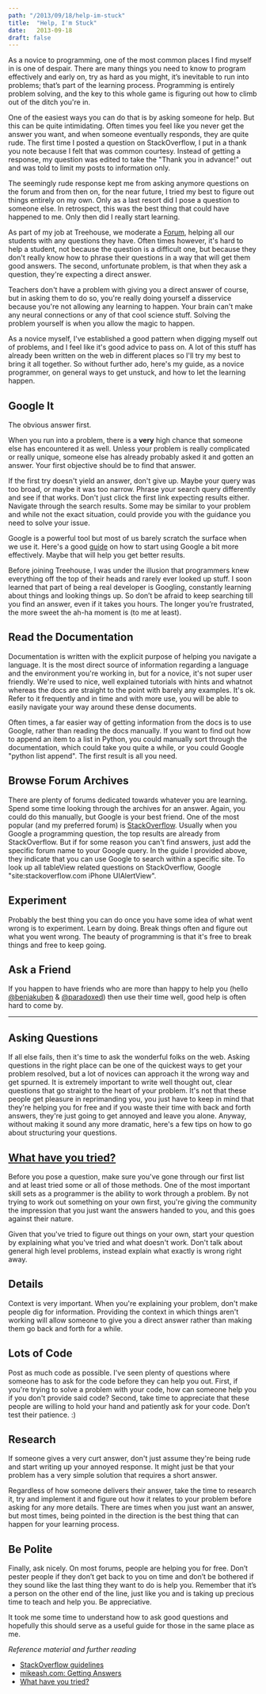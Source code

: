 ```yaml
---
path: "/2013/09/18/help-im-stuck"
title:  "Help, I'm Stuck"
date:   2013-09-18
draft: false
---
```


As a novice to programming, one of the most common places I find myself
in is one of despair. There are many things you need to know to program
effectively and early on, try as hard as you might, it’s inevitable to
run into problems; that’s part of the learning process. Programming is
entirely problem solving, and the key to this whole game is figuring out
how to climb out of the ditch you're in.

One of the easiest ways you can do that is by asking someone for help.
But this can be quite intimidating. Often times you feel like you never
get the answer you want, and when someone eventually responds, they are
quite rude. The first time I posted a question on StackOverflow, I put
in a thank you note because I felt that was common courtesy. Instead of
getting a response, my question was edited to take the "Thank you in
advance!" out and was told to limit my posts to information only.

The seemingly rude response kept me from asking anymore questions on the
forum and from then on, for the near future, I tried my best to figure
out things entirely on my own. Only as a last resort did I pose a
question to someone else. In retrospect, this was the best thing that
could have happened to me. Only then did I really start learning.

As part of my job at Treehouse, we moderate a
[Forum](http://teamtreehouse.com/forum), helping all our students with
any questions they have. Often times however, it's hard to help a
student, not because the question is a difficult one, but because they
don't really know how to phrase their questions in a way that will get
them good answers. The second, unfortunate problem, is that when they
ask a question, they're expecting a direct answer.

Teachers don't have a problem with giving you a direct answer of course,
but in asking them to do so, you're really doing yourself a disservice
because you're not allowing any learning to happen. Your brain can't
make any neural connections or any of that cool science stuff. Solving
the problem yourself is when you allow the magic to happen.

As a novice myself, I've established a good pattern when digging myself
out of problems, and I feel like it's good advice to pass on. A lot of
this stuff has already been written on the web in different places so
I'll try my best to bring it all together. So without further ado,
here's my guide, as a novice programmer, on general ways to get unstuck,
and how to let the learning happen.

Google It
---------

The obvious answer first.

When you run into a problem, there is a **very** high chance that
someone else has encountered it as well. Unless your problem is really
complicated or really unique, someone else has already probably asked it
and gotten an answer. Your first objective should be to find that
answer.

If the first try doesn't yield an answer, don't give up. Maybe your
query was too broad, or maybe it was too narrow. Phrase your search
query differently and see if that works. Don't just click the first link
expecting results either. Navigate through the search results. Some may
be similar to your problem and while not the exact situation, could
provide you with the guidance you need to solve your issue.

Google is a powerful tool but most of us barely scratch the surface when
we use it. Here's a good
[guide](http://www.sitepoint.com/10-tips-for-conducting-a-more-effective-google-search/)
on how to start using Google a bit more effectively. Maybe that will
help you get better results.

Before joining Treehouse, I was under the illusion that programmers knew
everything off the top of their heads and rarely ever looked up stuff. I
soon learned that part of being a real developer is Googling, constantly
learning about things and looking things up. So don’t be afraid to keep
searching till you find an answer, even if it takes you hours. The
longer you’re frustrated, the more sweet the ah-ha moment is (to me at
least).

Read the Documentation
----------------------

Documentation is written with the explicit purpose of helping you
navigate a language. It is the most direct source of information
regarding a language and the environment you're working in, but for a
novice, it's not super user friendly. We're used to nice, well explained
tutorials with hints and whatnot whereas the docs are straight to the
point with barely any examples. It's ok. Refer to it frequently and in
time and with more use, you will be able to easily navigate your way
around these dense documents.

Often times, a far easier way of getting information from the docs is to
use Google, rather than reading the docs manually. If you want to find
out how to append an item to a list in Python, you could manually sort
through the documentation, which could take you quite a while, or you
could Google "python list append". The first result is all you need.

Browse Forum Archives
---------------------

There are plenty of forums dedicated towards whatever you are learning.
Spend some time looking through the archives for an answer. Again, you
could do this manually, but Google is your best friend. One of the most
popular (and my preferred forum) is
[StackOverflow](http://stackoverflow.com/). Usually when you Google a
programming question, the top results are already from StackOverflow.
But if for some reason you can't find answers, just add the specific
forum name to your Google query. In the guide I provided above, they
indicate that you can use Google to search within a specific site. To
look up all tableView related questions on StackOverflow, Google
"site:stackoverflow.com iPhone UIAlertView".

Experiment
----------

Probably the best thing you can do once you have some idea of what went
wrong is to experiment. Learn by doing. Break things often and figure
out what you went wrong. The beauty of programming is that it's free to
break things and free to keep going.

Ask a Friend
------------

If you happen to have friends who are more than happy to help you (hello
[@benjakuben](https://twitter.com/benjakuben) &
[@paradoxed](https://twitter.com/paradoxed)) then use their time well,
good help is often hard to come by.

* * * * *

Asking Questions
----------------

If all else fails, then it's time to ask the wonderful folks on the web.
Asking questions in the right place can be one of the quickest ways to
get your problem resolved, but a lot of novices can approach it the
wrong way and get spurned. It is extremely important to write well
thought out, clear questions that go straight to the heart of your
problem. It's not that these people get pleasure in reprimanding you,
you just have to keep in mind that they're helping you for free and if
you waste their time with back and forth answers, they're just going to
get annoyed and leave you alone. Anyway, without making it sound any
more dramatic, here's a few tips on how to go about structuring your
questions.

[What have you tried?](http://mattgemmell.com/2008/12/08/what-have-you-tried/)
------------------------------------------------------------------------------

Before you pose a question, make sure you've gone through our first list
and at least tried some or all of those methods. One of the most
important skill sets as a programmer is the ability to work through a
problem. By not trying to work out something on your own first, you're
giving the community the impression that you just want the answers
handed to you, and this goes against their nature.

Given that you've tried to figure out things on your own, start your
question by explaining what you've tried and what doesn't work. Don't
talk about general high level problems, instead explain what exactly is
wrong right away.

Details
-------

Context is very important. When you're explaining your problem, don't
make people dig for information. Providing the context in which things
aren't working will allow someone to give you a direct answer rather
than making them go back and forth for a while.

Lots of Code
------------

Post as much code as possible. I've seen plenty of questions where
someone has to ask for the code before they can help you out. First, if
you're trying to solve a problem with your code, how can someone help
you if you don't provide said code? Second, take time to appreciate that
these people are willing to hold your hand and patiently ask for your
code. Don’t test their patience. :)

Research
--------

If someone gives a very curt answer, don't just assume they're being
rude and start writing up your annoyed response. It might just be that
your problem has a very simple solution that requires a short answer.

Regardless of how someone delivers their answer, take the time to
research it, try and implement it and figure out how it relates to your
problem before asking for any more details. There are times when you
just want an answer, but most times, being pointed in the direction is
the best thing that can happen for your learning process.

Be Polite
---------

Finally, ask nicely. On most forums, people are helping you for free.
Don’t pester people if they don’t get back to you on time and don’t be
bothered if they sound like the last thing they want to do is help you.
Remember that it’s a person on the other end of the line, just like you
and is taking up precious time to teach and help you. Be appreciative.

It took me some time to understand how to ask good questions and
hopefully this should serve as a useful guide for those in the same
place as me.

*Reference material and further reading*

-   [StackOverflow guidelines](http://stackoverflow.com/help/how-to-ask)
-   [mikeash.com: Getting
    Answers](http://www.mikeash.com/getting_answers.html)
-   [What have you
    tried?](http://mattgemmell.com/2008/12/08/what-have-you-tried/)
